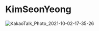 # KimSeonYeong

![KakaoTalk_Photo_2021-10-02-17-35-26](https://user-images.githubusercontent.com/75469131/135709483-ced3c4ee-a21f-40ce-9711-961c1b5f7879.png)
